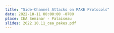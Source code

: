 ```yaml
---
title: "Side-Channel Attacks on PAKE Protocols"
date: 2022-10-11 00:00:00 -0700
place: CEA Seminar - Palaiseau
slides: 2022.10.11_cea_pakes.pdf
---
```


